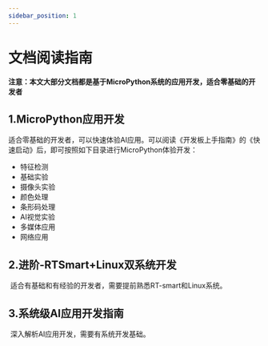 ```yaml
---
sidebar_position: 1
---
```


# 文档阅读指南

**注意：本文大部分文档都是基于MicroPython系统的应用开发，适合零基础的开发者**


## 1.MicroPython应用开发

​	适合零基础的开发者，可以快速体验AI应用。可以阅读《开发板上手指南》的《快速启动》后，即可按照如下目录进行MicroPython体验开发：

- 特征检测
- 基础实验
- 摄像头实验
- 颜色处理
- 条形码处理
- AI视觉实验
- 多媒体应用
- 网络应用


## 2.进阶-RTSmart+Linux双系统开发

​	适合有基础和有经验的开发者，需要提前熟悉RT-smart和Linux系统。


## 3.系统级AI应用开发指南

​	深入解析AI应用开发，需要有系统开发基础。

​	
